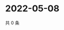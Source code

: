 # 2022-05-08

共 0 条

<!-- BEGIN WEIBO -->
<!-- 最后更新时间 Sun May 08 2022 16:16:17 GMT+0800 (China Standard Time) -->

<!-- END WEIBO -->
